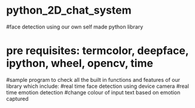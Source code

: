 # python_2D_chat_system
#face detection using our own self made python library
# pre requisites: termcolor, deepface, ipython, wheel, opencv, time
#sample program to check all the built in functions and features of our library which include:
#real time face detection using device camera
#real time emotion detection
#change colour of input text based on emotion captured
